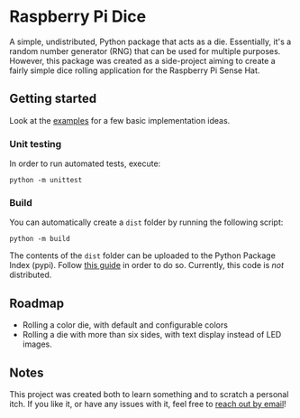 # Raspberry Pi Dice

A simple, undistributed, Python package that acts as a die.
Essentially, it's a random number generator (RNG) that can be used for multiple purposes. However, this package was created as a side-project aiming to create a fairly simple dice rolling application for the Raspberry Pi Sense Hat.

## Getting started

Look at the [examples](examples/) for a few basic implementation ideas.

### Unit testing

In order to run automated tests, execute:

```
python -m unittest
```

### Build

You can automatically create a `dist` folder by running the following script:

```
python -m build
```

The contents of the `dist` folder can be uploaded to the Python Package Index (pypi). Follow [this guide](https://packaging.python.org/en/latest/tutorials/packaging-projects/#uploading-the-distribution-archives) in order to do so. Currently, this code is _not_ distributed.

## Roadmap

- Rolling a color die, with default and configurable colors
- Rolling a die with more than six sides, with text display instead of LED images.

## Notes

This project was created both to learn something and to scratch a personal itch. If you like it, or have any issues with it, feel free to [reach out by email](mailto:info@frisfruitig.com)!